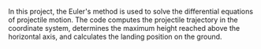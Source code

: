 In this project, the Euler's method is used to solve the differential equations of projectile motion. The code computes the projectile trajectory in the coordinate system, determines the maximum height reached above the horizontal axis, and calculates the landing position on the ground.
